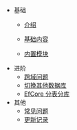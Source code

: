 - 基础
   - [介绍](zh-cn/introduce)
    
   - [基础内容](zh-cn/basiccontent)
   
   - [内置模块](zh-cn/module)
  
* 进阶
   * [跨域问题](zh-cn/cross-domain)
   * [切换其他数据库](zh-cn/extendotherdb)
   * [EfCore 分表分库](zh-cn/dbshare)
* 其他
   * [常见问题](zh-cn/familiar)
   * [更新记录](https://github.com/menglou/king-abpvnext-pro.git/releases)

